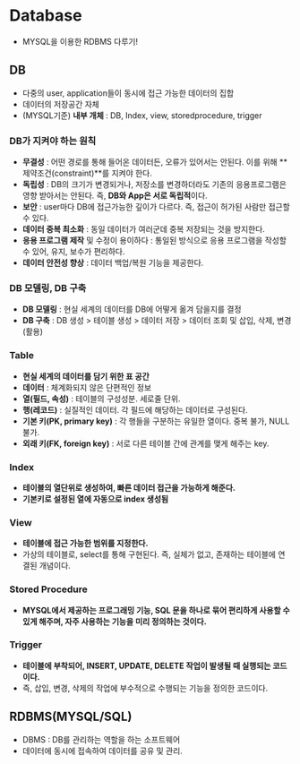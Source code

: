 # Database
  - MYSQL을 이용한 RDBMS 다루기!



## DB
  - 다중의 user, application들이 동시에 접근 가능한 데이터의 집합
  - 데이터의 저장공간 자체
  - (MYSQL기준) **내부 개체** : DB, Index, view, storedprocedure, trigger

### DB가 지켜야 하는 원칙
  - **무결성** : 어떤 경로를 통해 들어온 데이터든, 오류가 있어서는 안된다. 이를 위해 **제약조건(constraint)**를 지켜야 한다.
  - **독립성** : DB의 크기가 변경되거나, 저장소를 변경하더라도 기존의 응용프로그램은 영향 받아서는 안된다. 즉, **DB와 App은 서로 독립적**이다.
  - **보안** : user마다 DB에 접근가능한 깊이가 다르다. 즉, 접근이 허가된 사람만 접근할 수 있다.
  - **데이터 중복 최소화** : 동일 데이터가 여러군데 중복 저장되는 것을 방지한다.
  - **응용 프로그램 제작** 및 수정이 용이하다 : 통일된 방식으로 응용 프로그램을 작성할 수 있어, 유지, 보수가 편리하다.
  - **데이터 안전성 향상** : 데이터 백업/복원 기능을 제공한다.

### DB 모델링, DB 구축
  - **DB 모델링** : 현실 세계의 데이터를 DB에 어떻게 옮겨 담을지를 결정
  - **DB 구축** : DB 생성 > 테이블 생성 > 데이터 저장 > 데이터 조회 및 삽입, 삭제, 변경 (활용) 

### Table
  - **현실 세계의 데이터를 담기 위한 표 공간**
  - **데이터** : 체계화되지 않은 단편적인 정보
  - **열(필드, 속성)** : 테이블의 구성성분. 세로줄 단위.
  - **행(레코드)** : 실질적인 데이터. 각 필드에 해당하는 데이터로 구성된다.
  - **기본 키(PK, primary key)** : 각 행들을 구분하는 유일한 열이다. 중복 불가, NULL 불가.
  - **외래 키(FK, foreign key)** : 서로 다른 테이블 간에 관계를 맺게 해주는 key.
 
### Index
  - **테이블의 열단위로 생성하여, 빠른 데이터 접근을 가능하게 해준다.**
  - **기본키로 설정된 열에 자동으로 index 생성됨**

### View
  - **테이블에 접근 가능한 범위를 지정한다.**
  - 가상의 테이블로, select를 통해 구현된다. 즉, 실체가 없고, 존재하는 테이블에 연결된 개념이다.

### Stored Procedure
  - **MYSQL에서 제공하는 프로그래밍 기능, SQL 문을 하나로 묶어 편리하게 사용할 수 있게 해주며, 자주 사용하는 기능을 미리 정의하는 것이다.**

### Trigger
  - **테이블에 부착되어, INSERT, UPDATE, DELETE 작업이 발생될 때 실행되는 코드이다.**
  - 즉, 삽입, 변경, 삭제의 작업에 부수적으로 수행되는 기능을 정의한 코드이다.



## RDBMS(MYSQL/SQL)
  - DBMS : DB를 관리하는 역할을 하는 소프트웨어
  - 데이터에 동시에 접속하여 데이터를 공유 및 관리.

